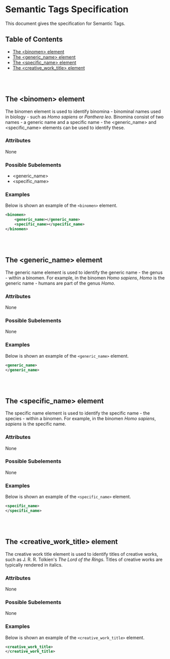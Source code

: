 # Semantic Tags Specification

This document gives the specification for Semantic Tags.

## Table of Contents

- [The &lt;binomen&gt; element](#the-binomen-element)
- [The &lt;generic_name&gt; element](#the-generic-name-element)
- [The &lt;specific_name&gt; element](#the-specific-name-element)
- [The &lt;creative_work_title&gt; element](#the-creative-work-title-element)


<br /><br />

## The &lt;binomen&gt; element

The binomen element is used to identify binomina - binominal names used in biology - such as *Homo sapiens* or *Panthera leo*. Binomina consist of two names - a generic name and a specific name - the &lt;generic_name&gt; and &lt;specific_name&gt; elements can be used to identify these.

### Attributes

None

### Possible Subelements

- &lt;generic_name&gt;
- &lt;specific_name&gt;

### Examples

Below is shown an example of the `<binomen>` element.

```xml
<binomen>
    <generic_name></generic_name>
    <specific_name></specific_name>
</binomen>
```



<br /><br />

## The &lt;generic_name&gt; element

The generic name element is used to identify the generic name - the genus - within a binomen. For example, in the binomen *Homo sapiens*, *Homo* is the generic name - humans are part of the genus *Homo*.

### Attributes

None

### Possible Subelements

None

### Examples

Below is shown an example of the `<generic_name>` element.

```xml
<generic_name>
</generic_name>
```



<br /><br />

## The &lt;specific_name&gt; element

The specific name element is used to identify the specific name - the species - within a binomen. For example, in the binomen *Homo sapiens*, *sapiens* is the specific name.

### Attributes

None

### Possible Subelements

None

### Examples

Below is shown an example of the `<specific_name>` element.

```xml
<specific_name>
</specific_name>
```



<br /><br />

## The &lt;creative_work_title&gt; element

The creative work title element is used to identify titles of creative works, such as J. R. R. Tolkien's *The Lord of the Rings*. Titles of creative works are typically rendered in italics.

### Attributes

None

### Possible Subelements

None

### Examples

Below is shown an example of the `<creative_work_title>` element.

```xml
<creative_work_title>
</creative_work_title>
```

